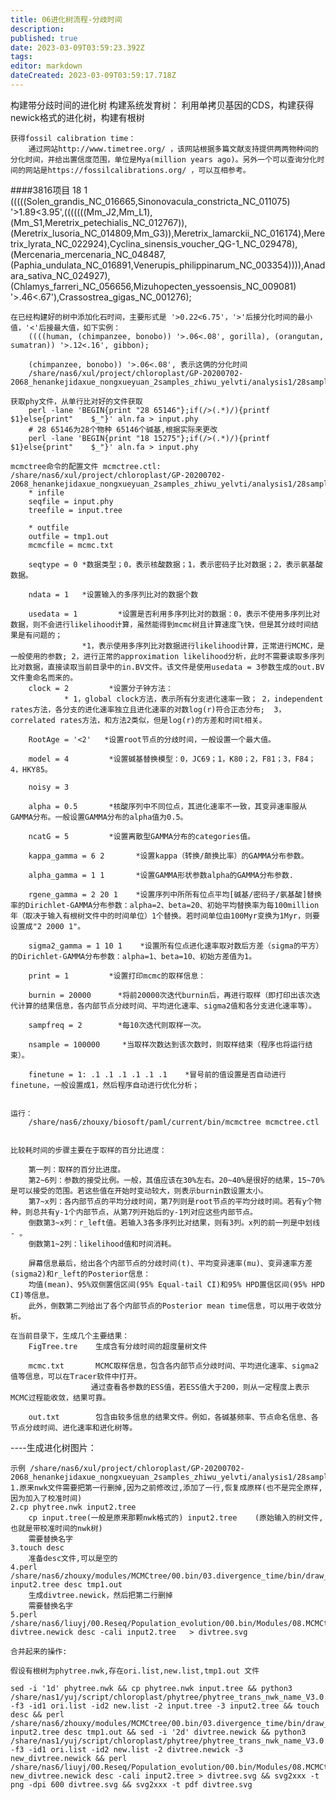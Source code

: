 ```yaml
---
title: 06进化树流程-分歧时间
description: 
published: true
date: 2023-03-09T03:59:23.392Z
tags: 
editor: markdown
dateCreated: 2023-03-09T03:59:17.718Z
---
```



构建带分歧时间的进化树	
	构建系统发育树：
		利用单拷贝基因的CDS，构建获得 newick格式的进化树，构建有根树

	获得fossil calibration time：
		通过网站http://www.timetree.org/ ，该网站根据多篇文献支持提供两两物种间的分化时间，并给出置信度范围，单位是Mya(million years ago)。另外一个可以查询分化时间的网站是https://fossilcalibrations.org/ ，可以互相参考。

####3816项目
18 1
(((((Solen_grandis_NC_016665,Sinonovacula_constricta_NC_011075) '>1.89<3.95',(((((((Mm_J2,Mm_L1),(Mm_S1,Meretrix_petechialis_NC_012767)),(Meretrix_lusoria_NC_014809,Mm_G3)),Meretrix_lamarckii_NC_016174),Meretrix_lyrata_NC_022924),Cyclina_sinensis_voucher_QG-1_NC_029478),(Mercenaria_mercenaria_NC_048487,(Paphia_undulata_NC_016891,Venerupis_philippinarum_NC_003354)))),Anadara_sativa_NC_024927),(Chlamys_farreri_NC_056656,Mizuhopecten_yessoensis_NC_009081) '>.46<.67'),Crassostrea_gigas_NC_001276);

	在已经构建好的树中添加化石时间，主要形式是 '>0.22<6.75'，'>'后接分化时间的最小值，'<'后接最大值，如下实例：
		((((human, (chimpanzee, bonobo)) '>.06<.08', gorilla), (orangutan, sumatran)) '>.12<.16', gibbon);
		
		(chimpanzee, bonobo)) '>.06<.08', 表示这俩的分化时间
		/share/nas6/xul/project/chloroplast/GP-20200702-2068_henankejidaxue_nongxueyuan_2samples_zhiwu_yelvti/analysis1/28samples/ref/gene/phytree2/input.tree
	
	获取phy文件，从单行比对好的文件获取
		perl -lane 'BEGIN{print "28 65146"};if(/>(.*)/){printf $1}else{print"    $_"}' aln.fa > input.phy
		# 28 65146为28个物种 65146个碱基,根据实际来更改
		perl -lane 'BEGIN{print "18 15275"};if(/>(.*)/){printf $1}else{print"    $_"}' aln.fa > input.phy

	mcmctree命令的配置文件 mcmctree.ctl: /share/nas6/xul/project/chloroplast/GP-20200702-2068_henankejidaxue_nongxueyuan_2samples_zhiwu_yelvti/analysis1/28samples/ref/gene/phytree2/mcmctree.ctl
		* infile
		seqfile = input.phy
		treefile = input.tree

		* outfile
		outfile = tmp1.out
		mcmcfile = mcmc.txt 

		seqtype = 0	*数据类型；0，表示核酸数据；1，表示密码子比对数据；2，表示氨基酸数据。
		
		ndata = 1	*设置输入的多序列比对的数据个数
		
		usedata = 1         *设置是否利用多序列比对的数据：0，表示不使用多序列比对数据，则不会进行likelihood计算，虽然能得到mcmc树且计算速度飞快，但是其分歧时间结果是有问题的；
					*1，表示使用多序列比对数据进行likelihood计算，正常进行MCMC，是一般使用的参数; 2，进行正常的approximation likelihood分析，此时不需要读取多序列比对数据，直接读取当前目录中的in.BV文件。该文件是使用usedata = 3参数生成的out.BV文件重命名而来的。
		clock = 2         *设置分子钟方法：
				* 1，global clock方法，表示所有分支进化速率一致； 2，independent rates方法，各分支的进化速率独立且进化速率的对数log(r)符合正态分布;  3，correlated rates方法，和方法2类似，但是log(r)的方差和时间t相关。
		
		RootAge = '<2'	 *设置root节点的分歧时间，一般设置一个最大值。

		model = 4         *设置碱基替换模型：0，JC69；1，K80；2，F81；3，F84；4，HKY85。
		
		noisy = 3

		alpha = 0.5       *核酸序列中不同位点，其进化速率不一致，其变异速率服从GAMMA分布。一般设置GAMMA分布的alpha值为0.5。

		ncatG = 5         *设置离散型GAMMA分布的categories值。

		kappa_gamma = 6 2       *设置kappa（转换/颠换比率）的GAMMA分布参数。

		alpha_gamma = 1 1       *设置GAMMA形状参数alpha的GAMMA分布参数.
		
		rgene_gamma = 2 20 1    *设置序列中所所有位点平均[碱基/密码子/氨基酸]替换率的Dirichlet-GAMMA分布参数：alpha=2、beta=20、初始平均替换率为每100million年（取决于输入有根树文件中的时间单位）1个替换。若时间单位由100Myr变换为1Myr，则要设置成"2 2000 1"。

		sigma2_gamma = 1 10 1    *设置所有位点进化速率取对数后方差（sigma的平方）的Dirichlet-GAMMA分布参数：alpha=1、beta=10、初始方差值为1。

		print = 1         *设置打印mcmc的取样信息：

		burnin = 20000      *将前20000次迭代burnin后，再进行取样（即打印出该次迭代计算的结果信息，各内部节点分歧时间、平均进化速率、sigma2值和各分支进化速率等）。
		
		sampfreq = 2        *每10次迭代则取样一次。

		nsample = 100000     *当取样次数达到该次数时，则取样结束（程序也将运行结束）。

		finetune = 1: .1 .1 .1 .1 .1 .1    *冒号前的值设置是否自动进行finetune，一般设置成1，然后程序自动进行优化分析；

	
	运行：
		/share/nas6/zhouxy/biosoft/paml/current/bin/mcmctree mcmctree.ctl


	比较耗时间的步骤主要在于取样的百分比进度：

		第一列：取样的百分比进度。
		第2~6列：参数的接受比例。一般，其值应该在30%左右。20~40%是很好的结果，15~70%是可以接受的范围。若这些值在开始时变动较大，则表示burnin数设置太小。
		第7~x列：各内部节点的平均分歧时间，第7列则是root节点的平均分歧时间。若有y个物种，则总共有y-1个内部节点，从第7列开始后的y-1列对应这些内部节点。
		倒数第3~x列：r_left值。若输入3各多序列比对结果，则有3列。x列的前一列是中划线 - 。
		倒数第1~2列：likelihood值和时间消耗。

		屏幕信息最后，给出各个内部节点的分歧时间(t)、平均变异速率(mu)、变异速率方差(sigma2)和r_left的Posterior信息：
		均值(mean)、95%双侧置信区间(95% Equal-tail CI)和95% HPD置信区间(95% HPD CI)等信息。
		此外，倒数第二列给出了各个内部节点的Posterior mean time信息，可以用于收敛分析。

	在当前目录下，生成几个主要结果：
		FigTree.tre    生成含有分歧时间的超度量树文件
	
		mcmc.txt       MCMC取样信息，包含各内部节点分歧时间、平均进化速率、sigma2值等信息，可以在Tracer软件中打开。
	                  通过查看各参数的ESS值，若ESS值大于200，则从一定程度上表示MCMC过程能收敛，结果可靠。

		out.txt        包含由较多信息的结果文件。例如，各碱基频率、节点命名信息、各节点分歧时间、进化速率和进化树等。

----生成进化树图片：

	示例 /share/nas6/xul/project/chloroplast/GP-20200702-2068_henankejidaxue_nongxueyuan_2samples_zhiwu_yelvti/analysis1/28samples/ref/gene/phytree3
	1.原来nwk文件需要把第一行删掉,因为之前修改过,添加了一行,恢复成原样(也不是完全原样,因为加入了校准时间)
	2.cp phytree.nwk input2.tree
		cp input.tree(一般是原来那颗nwk格式的) input2.tree	(原始输入的树文件,也就是带校准时间的nwk树)
		需要替换名字
	3.touch desc
		准备desc文件,可以是空的
	4.perl /share/nas6/zhouxy/modules/MCMCtree/00.bin/03.divergence_time/bin/draw_time_tree.pl  input2.tree desc tmp1.out 
		生成divtree.newick，然后把第二行删掉
		需要替换名字
	5.perl /share/nas6/liuyj/00.Reseq/Population_evolution/00.bin/Modules/08.MCMCtree/00.bin/03.divergence_time/bin/draw_tree.pl divtree.newick desc -cali input2.tree   > divtree.svg

	合并起来的操作:
	
	假设有根树为phytree.nwk,存在ori.list,new.list,tmp1.out 文件
	
	sed -i '1d' phytree.nwk && cp phytree.nwk input.tree && python3 /share/nas1/yuj/script/chloroplast/phytree/phytree_trans_nwk_name_V3.0.py -f3 -id1 ori.list -id2 new.list -2 input.tree -3 input2.tree && touch desc && perl /share/nas6/zhouxy/modules/MCMCtree/00.bin/03.divergence_time/bin/draw_time_tree.pl  input2.tree desc tmp1.out && sed -i '2d' divtree.newick && python3 /share/nas1/yuj/script/chloroplast/phytree/phytree_trans_nwk_name_V3.0.py -f3 -id1 ori.list -id2 new.list -2 divtree.newick -3 new_divtree.newick && perl /share/nas6/liuyj/00.Reseq/Population_evolution/00.bin/Modules/08.MCMCtree/00.bin/03.divergence_time/bin/draw_tree.pl new_divtree.newick desc -cali input2.tree > divtree.svg && svg2xxx -t png -dpi 600 divtree.svg && svg2xxx -t pdf divtree.svg






